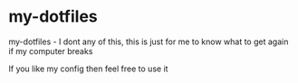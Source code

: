 # my-dotfiles
my-dotfiles - I dont any of this, this is just for me to know what to get again if my computer breaks

If you like my config then feel free to use it

